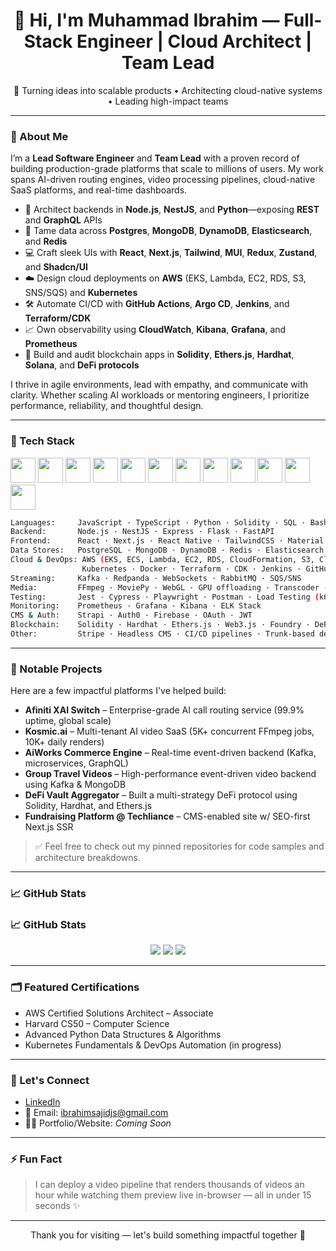 <h1 align="center">👋 Hi, I'm Muhammad Ibrahim — Full-Stack Engineer | Cloud Architect | Team Lead</h1>

<p align="center">
  🚀 Turning ideas into scalable products • Architecting cloud-native systems • Leading high-impact teams
</p>

---

### 🧠 About Me

I’m a **Lead Software Engineer** and **Team Lead** with a proven record of building production-grade platforms that scale to millions of users. My work spans AI-driven routing engines, video processing pipelines, cloud-native SaaS platforms, and real-time dashboards.

- 🔧 Architect backends in **Node.js**, **NestJS**, and **Python**—exposing **REST** and **GraphQL** APIs  
- 🧬 Tame data across **Postgres**, **MongoDB**, **DynamoDB**, **Elasticsearch**, and **Redis**  
- 💻 Craft sleek UIs with **React**, **Next.js**, **Tailwind**, **MUI**, **Redux**, **Zustand**, and **Shadcn/UI**  
- ☁️ Design cloud deployments on **AWS** (EKS, Lambda, EC2, RDS, S3, SNS/SQS) and **Kubernetes**  
- 🛠 Automate CI/CD with **GitHub Actions**, **Argo CD**, **Jenkins**, and **Terraform/CDK**  
- 📈 Own observability using **CloudWatch**, **Kibana**, **Grafana**, and **Prometheus**  
- 🔗 Build and audit blockchain apps in **Solidity**, **Ethers.js**, **Hardhat**, **Solana**, and **DeFi protocols**

I thrive in agile environments, lead with empathy, and communicate with clarity. Whether scaling AI workloads or mentoring engineers, I prioritize performance, reliability, and thoughtful design.

---

### 🧰 Tech Stack

<p align="left">
  <img src="https://cdn.jsdelivr.net/gh/devicons/devicon/icons/javascript/javascript-original.svg" width="40" />
  <img src="https://cdn.jsdelivr.net/gh/devicons/devicon/icons/typescript/typescript-original.svg" width="40" />
  <img src="https://cdn.jsdelivr.net/gh/devicons/devicon/icons/python/python-original.svg" width="40" />
  <img src="https://cdn.jsdelivr.net/gh/devicons/devicon/icons/react/react-original.svg" width="40" />
  <img src="https://cdn.jsdelivr.net/gh/devicons/devicon/icons/nodejs/nodejs-original.svg" width="40" />
  <img src="https://cdn.jsdelivr.net/gh/devicons/devicon/icons/docker/docker-original.svg" width="40" />
  <img src="https://cdn.jsdelivr.net/gh/devicons/devicon/icons/kubernetes/kubernetes-plain.svg" width="40" />
  <img src="https://cdn.jsdelivr.net/gh/devicons/devicon/icons/amazonwebservices/amazonwebservices-original.svg" width="40" />
  <img src="https://cdn.jsdelivr.net/gh/devicons/devicon/icons/git/git-original.svg" width="40" />
  <img src="https://cdn.jsdelivr.net/gh/devicons/devicon/icons/mongodb/mongodb-original.svg" width="40" />
  <img src="https://cryptologos.cc/logos/ethereum-eth-logo.svg?v=025" width="40"/>
  <img src="https://cryptologos.cc/logos/solana-sol-logo.svg?v=025" width="40"/>
</p>

```bash
Languages:     JavaScript · TypeScript · Python · Solidity · SQL · Bash · HTML5/CSS3
Backend:       Node.js · NestJS · Express · Flask · FastAPI
Frontend:      React · Next.js · React Native · TailwindCSS · Material UI · Shadcn · Redux · Zustand
Data Stores:   PostgreSQL · MongoDB · DynamoDB · Redis · Elasticsearch · S3 · Aurora
Cloud & DevOps: AWS (EKS, ECS, Lambda, EC2, RDS, CloudFormation, S3, CloudWatch)
                Kubernetes · Docker · Terraform · CDK · Jenkins · GitHub Actions · Argo CD
Streaming:     Kafka · Redpanda · WebSockets · RabbitMQ · SQS/SNS
Media:         FFmpeg · MoviePy · WebGL · GPU offloading · Transcoder · rembg
Testing:       Jest · Cypress · Playwright · Postman · Load Testing (k6, Artillery)
Monitoring:    Prometheus · Grafana · Kibana · ELK Stack
CMS & Auth:    Strapi · Auth0 · Firebase · OAuth · JWT
Blockchain:    Solidity · Hardhat · Ethers.js · Web3.js · Foundry · DeFi · Chainlink · Solana · Anchor
Other:         Stripe · Headless CMS · CI/CD pipelines · Trunk-based development
````

---

### 📂 Notable Projects

Here are a few impactful platforms I've helped build:

* **Afiniti XAI Switch** – Enterprise-grade AI call routing service (99.9% uptime, global scale)
* **Kosmic.ai** – Multi-tenant AI video SaaS (5K+ concurrent FFmpeg jobs, 10K+ daily renders)
* **AiWorks Commerce Engine** – Real-time event-driven backend (Kafka, microservices, GraphQL)
* **Group Travel Videos** – High-performance event-driven video backend using Kafka & MongoDB
* **DeFi Vault Aggregator** – Built a multi-strategy DeFi protocol using Solidity, Hardhat, and Ethers.js
* **Fundraising Platform @ Techliance** – CMS-enabled site w/ SEO-first Next.js SSR

> ✅ Feel free to check out my pinned repositories for code samples and architecture breakdowns.

---

### 📈 GitHub Stats

### 📈 GitHub Stats

<p align="center">
  <img src="https://github-readme-stats-git-master-ibrahimsajidjsgmailcoms-projects.vercel.app/api?username=ibrahimjspy&show_icons=true&count_private=true&include_all_commits=true&theme=tokyonight" />
  <img src="https://github-readme-stats-git-master-ibrahmsajidjsgmailcoms-projects.vercel.app/api/top-langs/?username=ibrahimjspy&layout=compact&theme=tokyonight" />
  <img src="https://github-readme-streak-stats.herokuapp.com/?user=ibrahimjspy&theme=tokyonight" />
</p>


---

### 🗂 Featured Certifications

* AWS Certified Solutions Architect – Associate
* Harvard CS50 – Computer Science
* Advanced Python Data Structures & Algorithms
* Kubernetes Fundamentals & DevOps Automation (in progress)

---

### 👥 Let's Connect

* [LinkedIn](https://www.linkedin.com/in/muhammad-ibrahim-node/)
* 📧 Email: [ibrahimsajidjs@gmail.com](mailto:ibrahimsajidjs@gmail.com)
* 🧑‍💻 Portfolio/Website: *Coming Soon*

---

### ⚡ Fun Fact

> I can deploy a video pipeline that renders thousands of videos an hour while watching them preview live in-browser — all in under 15 seconds ✨

---

<p align="center">Thank you for visiting — let's build something impactful together 🚀</p>



